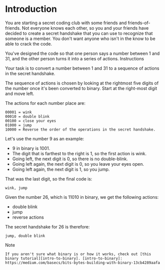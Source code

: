 # Introduction

You are starting a secret coding club with some friends and friends-of-friends. Not everyone knows each other, so you and your friends have decided to create a secret handshake that you can use to recognize that someone is a member. You don't want anyone who isn't in the know to be able to crack the code.

You've designed the code so that one person says a number between 1 and 31, and the other person turns it into a series of actions.
Instructions

Your task is to convert a number between 1 and 31 to a sequence of actions in the secret handshake.

The sequence of actions is chosen by looking at the rightmost five digits of the number once it's been converted to binary. Start at the right-most digit and move left.

The actions for each number place are:
```
00001 = wink
00010 = double blink
00100 = close your eyes
01000 = jump
10000 = Reverse the order of the operations in the secret handshake.
```
Let's use the number 9 as an example:

* 9 in binary is 1001.
* The digit that is farthest to the right is 1, so the first action is wink.
* Going left, the next digit is 0, so there is no double-blink.
* Going left again, the next digit is 0, so you leave your eyes open.
* Going left again, the next digit is 1, so you jump.

That was the last digit, so the final code is:
```
wink, jump
```
Given the number 26, which is 11010 in binary, we get the following actions:

* double blink
* jump
* reverse actions

The secret handshake for 26 is therefore:
```
jump, double blink
```
Note

    If you aren't sure what binary is or how it works, check out [this binary tutorial][intro-to-binary]. [intro-to-binary]: https://medium.com/basecs/bits-bytes-building-with-binary-13cb4289aafa

